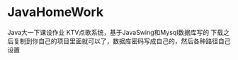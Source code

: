 # JavaHomeWork
Java大一下课设作业 KTV点歌系统，基于JavaSwing和Mysql数据库写的
下载之后复制到你自己的项目里面就可以了，数据库密码写成自己的，然后各种路径自己设置
